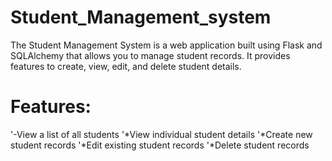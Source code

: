 # Student_Management_system
The Student Management System is a web application built using Flask and SQLAlchemy that allows you to manage student records. It provides features to create, view, edit, and delete student details.

# Features:
'-View a list of all students
'*View individual student details
'*Create new student records
'*Edit existing student records
'*Delete student records
